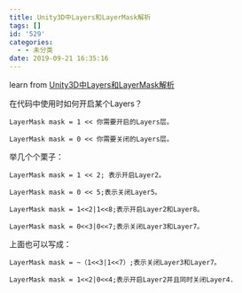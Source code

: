 ```yaml
---
title: Unity3D中Layers和LayerMask解析
tags: []
id: '529'
categories:
  - - 未分类
date: 2019-09-21 16:35:16
---
```


learn from [Unity3D中Layers和LayerMask解析](https://www.jianshu.com/p/89d5252a8b74)

在代码中使用时如何开启某个Layers？

`LayerMask mask = 1 << 你需要开启的Layers层。`

`LayerMask mask = 0 << 你需要关闭的Layers层。`

举几个个栗子：

```
LayerMask mask = 1 << 2; 表示开启Layer2。

LayerMask mask = 0 << 5;表示关闭Layer5。

LayerMask mask = 1<<2|1<<8;表示开启Layer2和Layer8。

LayerMask mask = 0<<3|0<<7;表示关闭Layer3和Layer7。
```

上面也可以写成：

```
LayerMask mask = ~（1<<3|1<<7）;表示关闭Layer3和Layer7。

LayerMask mask = 1<<2|0<<4;表示开启Layer2并且同时关闭Layer4.
```
